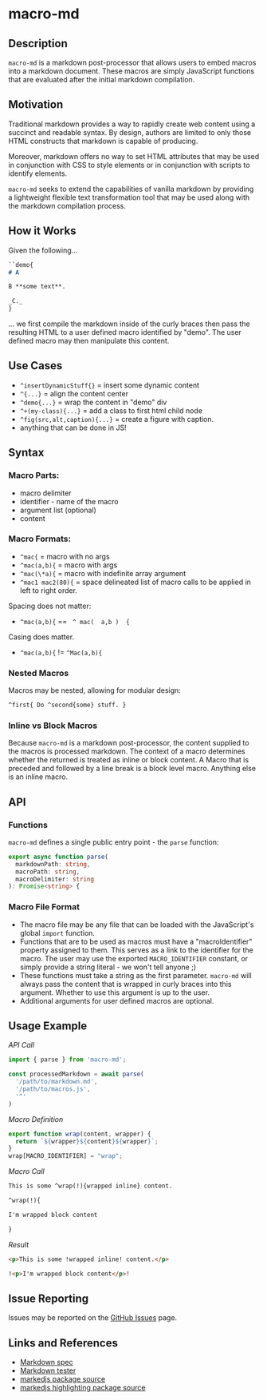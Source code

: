 # macro-md

## Description

`macro-md` is a markdown post-processor that allows users to embed macros into a markdown document. These macros are simply JavaScript functions that are evaluated after the initial markdown compilation.

## Motivation

Traditional markdown provides a way to rapidly create web content using a succinct and readable syntax. By design, authors are limited to only those HTML constructs that markdown is capable of producing.

Moreover, markdown offers no way to set HTML attributes that may be used in conjunction with CSS to style elements or in conjunction with scripts to identify elements.

`macro-md` seeks to extend the capabilities of vanilla markdown by providing a lightweight flexible text transformation tool that may be used along with the markdown compilation process.

## How it Works

Given the following...

```markdown
``demo{
# A

B **some text**.

_C._
}
```

... we first compile the markdown inside of the curly braces then pass the resulting HTML to a user defined macro identified by "demo". The user defined macro may then manipulate this content.

## Use Cases

- `^insertDynamicStuff{}` = insert some dynamic content
- `^{...}` = align the content center
- `^demo{...}` = wrap the content in "demo" div
- `^+(my-class){...}` = add a class to first html child node
- `^fig(src,alt,caption){...}` = create a figure with caption.
- anything that can be done in JS!

## Syntax

### Macro Parts:

- macro delimiter
- identifier - name of the macro
- argument list (optional)
- content

### Macro Formats:

- `^mac{` = macro with no args
- `^mac(a,b){` = macro with args
- `^mac(\*a){` = macro with indefinite array argument
- `^mac1 mac2(80){` = space delineated list of macro calls to be applied in left to right order.

Spacing does not matter:
- `^mac(a,b){` == ` ^ mac(  a,b )  {`

Casing does matter.
- `^mac(a,b){` != `^Mac(a,b){`

### Nested Macros

Macros may be nested, allowing for modular design:

```markdown
^first{ Do ^second{some} stuff. }
```

### Inline vs Block Macros

Because `macro-md` is a markdown post-processor, the content supplied to the macros is processed markdown. The context of a macro determines whether the returned is treated as inline or block content. A Macro that is preceded and followed by a line break is a block level macro. Anything else is an inline macro.

## API

### Functions

`macro-md` defines a single public entry point - the `parse` function:

```typescript
export async function parse(
  markdownPath: string,
  macroPath: string,
  macroDelimiter: string
): Promise<string> {
```

### Macro File Format

- The macro file may be any file that can be loaded with the JavaScript's global `import` function.
- Functions that are to be used as macros must have a "macroIdentifier" property assigned to them. This serves as a link to the identifier for the macro. The user may use the exported `MACRO_IDENTIFIER` constant, or simply provide a string literal - we won't tell anyone ;)
- These functions must take a string as the first parameter. `macro-md` will always pass the content that is wrapped in curly braces into this argument. Whether to use this argument is up to the user.
- Additional arguments for user defined macros are optional.

## Usage Example

_API Call_

```javascript
import { parse } from 'macro-md';

const processedMarkdown = await parse(
  '/path/to/markdown.md',
  '/path/to/macros.js',
  '^'
)
```

_Macro Definition_

```javascript
export function wrap(content, wrapper) {
  return `${wrapper}${content}${wrapper}`;
}
wrap[MACRO_IDENTIFIER] = "wrap";
```

_Macro Call_

```markdown
This is some ^wrap(!){wrapped inline} content.

^wrap(!){

I'm wrapped block content

}
```
_Result_

```html
<p>This is some !wrapped inline! content.</p>

!<p>I'm wrapped block content</p>!
```

## Issue Reporting

Issues may be reported on the [GitHub Issues](https://github.com/mpjovanovich/macro-md/issues) page.

## Links and References

- [Markdown spec](https://commonmark.org/)
- [Markdown tester](https://spec.commonmark.org/dingus/)
- [markedjs package source](https://github.com/markedjs/marked)
- [markedjs highlighting package source](https://github.com/markedjs/marked-highlight)

